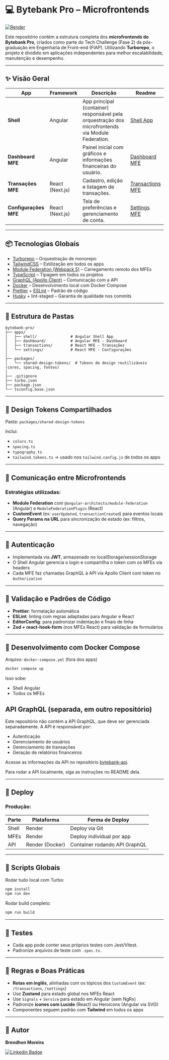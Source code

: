 # 💻 Bytebank Pro – Microfrontends

[![Render](https://img.shields.io/badge/Render-API-blue?style=for-the-badge\&logo=render\&logoColor=white)](https://bytebank-api.onrender.com/graphql)

Este repositório contém a estrutura completa dos **microfrontends do Bytebank Pro**, criados como parte do Tech Challenge (Fase 2) da pós-graduação em Engenharia de Front-end (FIAP). Utilizando **Turborepo**, o projeto é dividido em aplicações independentes para melhor escalabilidade, manutenção e desempenho.

---

## ✨ Visão Geral

| App                   | Framework       | Descrição                                                                                         | Readme |
| --------------------- | --------------- | ------------------------------------------------------------------------------------------------- | ------ |
| **Shell**             | Angular         | App principal (container) responsável pela orquestração dos microfrontends via Module Federation. | [Shell App](./apps/shell/README.md) |
| **Dashboard MFE**     | Angular         | Painel inicial com gráficos e informações financeiras do usuário.                                 | [Dashboard MFE](./apps/dashboard/README.md) |
| **Transações MFE**    | React (Next.js) | Cadastro, edição e listagem de transações.                                                        | [Transactions MFE](./apps/transactions/README.md) |
| **Configurações MFE** | React (Next.js) | Tela de preferências e gerenciamento de conta.                                                    | [Settings MFE](./apps/settings/README.md) |

---

## 📦 Tecnologias Globais

* [Turborepo](https://turbo.build/) – Orquestração de monorepo
* [TailwindCSS](https://tailwindcss.com/) – Estilização em todos os apps
* [Module Federation (Webpack 5)](https://webpack.js.org/concepts/module-federation/) – Carregamento remoto dos MFEs
* [TypeScript](https://www.typescriptlang.org/) – Tipagem em todos os projetos
* [GraphQL (Apollo Client)](https://www.apollographql.com/docs/react/) – Comunicação com a API
* [Docker](https://www.docker.com/) – Desenvolvimento local com Docker Compose
* [Prettier](https://prettier.io/) + [ESLint](https://eslint.org/) – Padrão de código
* [Husky](https://typicode.github.io/husky/) + lint-staged – Garantia de qualidade nos commits

---

## 📁 Estrutura de Pastas

```
bytebank-pro/
├── apps/
│   ├── shell/               # Angular Shell App
│   ├── dashboard/           # Angular MFE - Dashboard
│   ├── transactions/        # React MFE - Transações
│   └── settings/            # React MFE - Configurações
│
├── packages/
│   └── shared-design-tokens/  # Tokens de design reutilizáveis (cores, spacing, fontes)
│
├── .gitignore
├── turbo.json
├── package.json
└── tsconfig.base.json
```

---

## 🎨 Design Tokens Compartilhados

Pasta: `packages/shared-design-tokens`

Inclui:

* `colors.ts`
* `spacing.ts`
* `typography.ts`
* `tailwind.tokens.ts` → usado nos `tailwind.config.js` de todos os apps

---

## 🔌 Comunicação entre Microfrontends

### Estratégias utilizadas:

* **Module Federation** com `@angular-architects/module-federation` (Angular) e `ModuleFederationPlugin` (React)
* **CustomEvent** (ex: `userUpdated`, `transactionCreated`) para eventos locais
* **Query Params na URL** para sincronização de estado (ex: filtros, navegação)

---

## 🔐 Autenticação

* Implementada via **JWT**, armazenado no localStorage/sessionStorage
* O Shell Angular gerencia o login e compartilha o token com os MFEs via headers
* Cada MFE faz chamadas GraphQL à API via Apollo Client com token no `Authorization`

---

## 🧪 Validação e Padrões de Código

* **Prettier**: formatação automática
* **ESLint**: linting com regras adaptadas para Angular e React
* **EditorConfig**: para padronizar indentação e finais de linha
* **Zod + react-hook-form** (nos MFEs React) para validação de formulários

---

## 🐳 Desenvolvimento com Docker Compose

Arquivo: `docker-compose.yml` (fora dos apps)

```bash
docker compose up
```

Isso sobe:

* Shell Angular
* Todos os MFEs

## API GraphQL (separada, em outro repositório)

Este repositório não contém a API GraphQL, que deve ser gerenciada separadamente. A API é responsável por: 
* Autenticação
* Gerenciamento de usuários
* Gerenciamento de transações
* Geração de relatórios financeiros

Acesse as informações da API no repositório [bytebank-api](https://github.com/Brendhon/bytebank-api).

Para rodar a API localmente, siga as instruções no README dela.

---

## 🚀 Deploy

### Produção:

| Parte | Plataforma       | Forma de Deploy               |
| ----- | ---------------- | ----------------------------- |
| Shell | Render           | Deploy via Git                |
| MFEs  | Render           | Deploy individual por app     |
| API   | Render (Docker)  | Container rodando API GraphQL |

---

## 📄 Scripts Globais

Rodar tudo local com Turbo:

```bash
npm install
npm run dev
```

Rodar build completo:

```bash
npm run build
```

---

## 🧪 Testes

* Cada app pode conter seus próprios testes com Jest/Vitest.
* Padronize arquivos de teste com `.spec.ts`.

---

## 🧰 Regras e Boas Práticas

* **Rotas em inglês**, alinhadas com os tópicos dos `CustomEvent` (ex: `/transactions`, `/settings`)
* Use **Zustand** para estado global nos MFEs React
* Use `Signals` + `Service` para estado em Angular (sem NgRx)
* Padronize **ícones com Lucide** (React) ou Heroicons (Angular via SVG)
* Componentes seguem padrão com **Tailwind** em todos os apps

---

## 👥 Autor

**Brendhon Moreira**

[![Linkedin Badge](https://img.shields.io/badge/-Brendhon-blue?style=flat-square\&logo=Linkedin\&logoColor=white\&link=https://www.linkedin.com/in/brendhon-moreira)](https://www.linkedin.com/in/brendhon-moreira)
